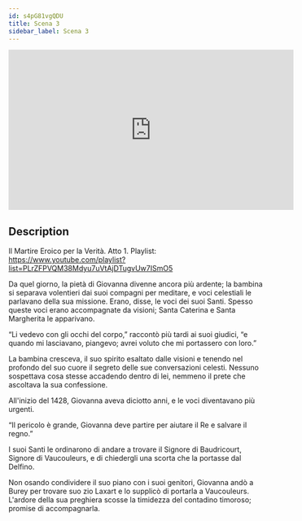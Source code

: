 ```yaml
---
id: s4pG81vgQDU
title: Scena 3
sidebar_label: Scena 3
---
```


<iframe
  width="560"
  height="315"
  src="https://www.youtube.com/embed/s4pG81vgQDU"
  title="YouTube video player"
  frameborder="0"
  allow="accelerometer; autoplay; clipboard-write; encrypted-media; gyroscope; picture-in-picture; web-share"
  referrerpolicy="strict-origin-when-cross-origin"
  allowfullscreen
></iframe>

## Description

Il Martire Eroico per la Verità. Atto 1. 
Playlist: https://www.youtube.com/playlist?list=PLrZFPVQM38Mdyu7uVtAjDTugvUw7ISmO5 

Da quel giorno, la pietà di Giovanna divenne ancora più ardente; la bambina si separava volentieri dai suoi compagni per meditare, e voci celestiali le parlavano della sua missione. Erano, disse, le voci dei suoi Santi. Spesso queste voci erano accompagnate da visioni; Santa Caterina e Santa Margherita le apparivano.

“Li vedevo con gli occhi del corpo,” raccontò più tardi ai suoi giudici, “e quando mi lasciavano, piangevo; avrei voluto che mi portassero con loro.”

La bambina cresceva, il suo spirito esaltato dalle visioni e tenendo nel profondo del suo cuore il segreto delle sue conversazioni celesti. Nessuno sospettava cosa stesse accadendo dentro di lei, nemmeno il prete che ascoltava la sua confessione.

All'inizio del 1428, Giovanna aveva diciotto anni, e le voci diventavano più urgenti.

“Il pericolo è grande, Giovanna deve partire per aiutare il Re e salvare il regno.”

I suoi Santi le ordinarono di andare a trovare il Signore di Baudricourt, Signore di Vaucouleurs, e di chiedergli una scorta che la portasse dal Delfino.

Non osando condividere il suo piano con i suoi genitori, Giovanna andò a Burey per trovare suo zio Laxart e lo supplicò di portarla a Vaucouleurs. L'ardore della sua preghiera scosse la timidezza del contadino timoroso; promise di accompagnarla.
